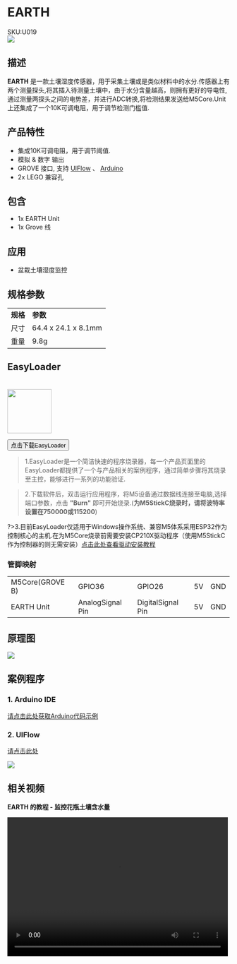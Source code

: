# EARTH

<div class="badge badge-pill badge-primary product_sku_tag">SKU:U019</div>

<div class="product_pic"><img src="assets/img/product_pics/unit/M5GO_Unit_earth.webp"></div>

## 描述

**EARTH** 是一款土壤湿度传感器，用于采集土壤或是类似材料中的水分.传感器上有两个测量探头,将其插入待测量土壤中，由于水分含量越高，则拥有更好的导电性,通过测量两探头之间的电势差，并进行ADC转换,将检测结果发送给M5Core.Unit上还集成了一个10K可调电阻，用于调节检测门槛值.

## 产品特性

- 集成10K可调电阻，用于调节阈值.
- 模拟 & 数字 输出
- GROVE 接口, 支持 [UIFlow](http://flow.m5stack.com) 、 [Arduino](http://www.arduino.cc)
- 2x LEGO 兼容孔

## 包含

- 1x EARTH Unit
- 1x Grove 线

## 应用

- 盆栽土壤湿度监控

## 规格参数

<table>
   <tr style="font-weight:bold">
      <td>规格</td>
      <td>参数</td>
   </tr>
   <tr>
      <td>尺寸</td>
      <td>64.4 x 24.1 x 8.1mm</td>
   </tr>
   <tr>
      <td>重量</td>
      <td>9.8g</td>
   </tr>
</table>

## EasyLoader

<img src="https://m5stack.oss-cn-shenzhen.aliyuncs.com/image/EasyLoader_logo.webp" width="100px" style="margin-top:20px">

<a href="https://m5stack.oss-cn-shenzhen.aliyuncs.com/EasyLoader/Unit/EasyLoader_Earth.exe"><button type="button" class="btn btn-primary">点击下载EasyLoader</button></a>

>1.EasyLoader是一个简洁快速的程序烧录器，每一个产品页面里的EasyLoader都提供了一个与产品相关的案例程序，通过简单步骤将其烧录至主控，能够进行一系列的功能验证.

>2.下载软件后，双击运行应用程序，将M5设备通过数据线连接至电脑,选择端口参数，点击 **"Burn"** 即可开始烧录.(**为M5StickC烧录时，请将波特率设置在750000或115200**)

?>3.目前EasyLoader仅适用于Windows操作系统、兼容M5体系采用ESP32作为控制核心的主机.在为M5Core烧录前需要安装CP210X驱动程序（使用M5StickC作为控制器的则无需安装）[点击此处查看驱动安装教程](zh_CN/related_documents/M5Burner#安装串口驱动)

### 管脚映射

<table>
 <tr><td>M5Core(GROVE B)</td><td>GPIO36</td><td>GPIO26</td><td>5V</td><td>GND</td></tr>
 <tr><td>EARTH Unit</td><td>AnalogSignal Pin</td><td>DigitalSignal Pin</td><td>5V</td><td>GND</td></tr>
</table>

## 原理图

<img src="assets/img/product_pics/unit/earth_sch.JPG">

## 案例程序

### 1. Arduino IDE

[请点击此处获取Arduino代码示例](https://github.com/m5stack/M5-ProductExampleCodes/tree/master/Unit/EARTH/Arduino)

### 2. UIFlow

[请点击此处](https://github.com/m5stack/M5-ProductExampleCodes/tree/master/Unit/EARTH/UIFlow)

<img src="assets/img/product_pics/unit/unit_example/EARTH/example_unit_earth_04.webp">

## 相关视频

**EARTH 的教程 - 监控花瓶土壤含水量**

<video width="500" height="315" controls>
    <source src="https://m5stack.oss-cn-shenzhen.aliyuncs.com/video/LukeVideo/(M5stack%20x%20Arduino)%20Do%20plants%20have%20feelings.mp4" type="video/mp4">
</video>

<script>

   var purchase_link = 'https://m5stack.com/collections/m5-unit/products/earth-sensor-unit';

   anchor_search(purchase_link);
   scrollFunc();

</script>